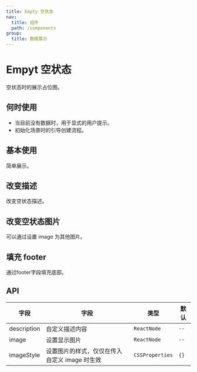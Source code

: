 ```yaml
---
title: Empty 空状态
nav:
  title: 组件
  path: /components
group:
  title: 数据展示
---
```


# Empyt 空状态

空状态时的展示占位图。

## 何时使用

* 当目前没有数据时，用于显式的用户提示。
* 初始化场景时的引导创建流程。

## 基本使用

简单展示。

<code src="./demo/basic.tsx"></code>

## 改变描述

改变空状态描述。

<code src="./demo/desc.tsx"></code>

## 改变空状态图片

可以通过设置 image 为其他图片。

<code src="./demo/img.tsx"></code>

## 填充 footer

通过footer字段填充底部。

<code src="./demo/footer.tsx"></code>

## API

| 字段       | 字段                                          |    类型   |    默认    |
| ----------- | -------------------------------------------- |----------|----------|
| description | 自定义描述内容                                |`ReactNode` |  `--`  |
| image       | 设置显示图片                                  |`ReactNode` |  `--`  |
| imageStyle  | 设置图片的样式，仅仅在传入自定义 image 时生效   |`CSSProperties`|`{}`|
